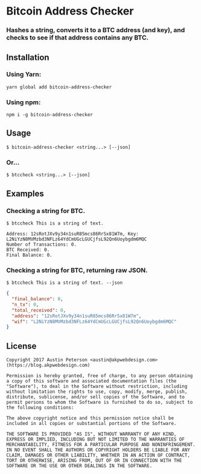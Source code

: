 # Bitcoin Address Checker

### Hashes a string, converts it to a BTC address (and key), and checks to see if that address contains any BTC.

## Installation
### Using Yarn:
`yarn global add bitcoin-address-checker`

### Using npm:
`npm i -g bitcoin-address-checker`

## Usage
`$ bitcoin-address-checker <string...> [--json]`

### Or...
`$ btccheck <string...> [--json]`

## Examples
### Checking a string for BTC.
`$ btccheck This is a string of text.`

```
Address: 12sRotJXv9y34n1suR85mcs86RrSx81W7m, Key: L2NiYzN8MVMzbd3NFLz64YdCmUGcLGUCjfsL92Qn6Uoybgdm6MQC  
Number of Transactions: 0.  
BTC Received: 0.  
Final Balance: 0.  
```

### Checking a string for BTC, returning raw JSON.
`$ btccheck This is a string of text. --json`
  
```json
{
  "final_balance": 0,
  "n_tx": 0,
  "total_received": 0,
  "address": "12sRotJXv9y34n1suR85mcs86RrSx81W7m",
  "wif": "L2NiYzN8MVMzbd3NFLz64YdCmUGcLGUCjfsL92Qn6Uoybgdm6MQC"
}
```

## License
```
Copyright 2017 Austin Peterson <austin@akpwebdesign.com> (https://blog.akpwebdesign.com)

Permission is hereby granted, free of charge, to any person obtaining a copy of this software and associated documentation files (the "Software"), to deal in the Software without restriction, including without limitation the rights to use, copy, modify, merge, publish, distribute, sublicense, and/or sell copies of the Software, and to permit persons to whom the Software is furnished to do so, subject to the following conditions:

The above copyright notice and this permission notice shall be included in all copies or substantial portions of the Software.

THE SOFTWARE IS PROVIDED "AS IS", WITHOUT WARRANTY OF ANY KIND, EXPRESS OR IMPLIED, INCLUDING BUT NOT LIMITED TO THE WARRANTIES OF MERCHANTABILITY, FITNESS FOR A PARTICULAR PURPOSE AND NONINFRINGEMENT. IN NO EVENT SHALL THE AUTHORS OR COPYRIGHT HOLDERS BE LIABLE FOR ANY CLAIM, DAMAGES OR OTHER LIABILITY, WHETHER IN AN ACTION OF CONTRACT, TORT OR OTHERWISE, ARISING FROM, OUT OF OR IN CONNECTION WITH THE SOFTWARE OR THE USE OR OTHER DEALINGS IN THE SOFTWARE.
```